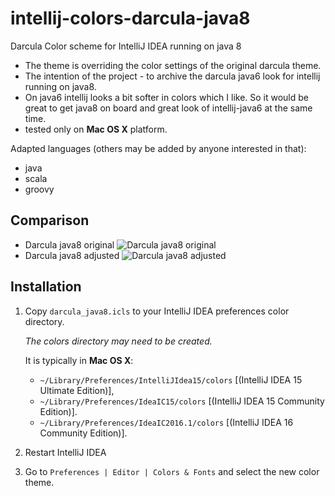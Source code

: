 # intellij-colors-darcula-java8
Darcula Color scheme for IntelliJ IDEA running on java 8

- The theme is overriding the color settings of the original darcula theme.
- The intention of the project - to archive the darcula java6 look for intellij running on java8.
- On java6 intellij looks a bit softer in colors which I like. So it would be great to get java8 on board and great look of intellij-java6 at the same time.
- tested only on **Mac OS X** platform.

Adapted languages (others may be added by anyone interested in that):
- java
- scala
- groovy

Comparison
------------
- Darcula java8 original
![Darcula java8 original](https://cloud.githubusercontent.com/assets/6746907/13898041/050e73a4-edd7-11e5-8331-d1ef1b971cf7.png)
- Darcula java8 adjusted
![Darcula java8 adjusted](https://cloud.githubusercontent.com/assets/6746907/13898040/050dde12-edd7-11e5-8f4b-a62587d01f9e.png)

Installation
------------

1.  Copy `darcula_java8.icls` to your IntelliJ IDEA preferences
    color directory.

    *The colors directory may need to be created.*

    It is typically in **Mac OS X**:
    * `~/Library/Preferences/IntelliJIdea15/colors` [(IntelliJ IDEA 15 Ultimate Edition)],
    * `~/Library/Preferences/IdeaIC15/colors` [(IntelliJ IDEA 15 Community Edition)].
    * `~/Library/Preferences/IdeaIC2016.1/colors` [(IntelliJ IDEA 16 Community Edition)].

2. Restart IntelliJ IDEA

3. Go to `Preferences | Editor | Colors & Fonts` and select the new
color theme.
